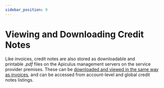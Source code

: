 ```yaml
---
sidebar_position: 9
---
```

# Viewing and Downloading Credit Notes

Like invoices, credit notes are also stored as downloadable and printable _.pdf_ files on the Apiculus management servers on the service provider premises. These can be [downloaded and viewed in the same way as invoices](ViewingInvoices), and can be accessed from account-level and global credit notes listings.